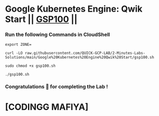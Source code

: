 # Google Kubernetes Engine: Qwik Start || [GSP100](https://www.cloudskillsboost.google/focuses/878?parent=catalog) ||

### Run the following Commands in CloudShell
```
export ZONE=
```
```
curl -LO raw.githubusercontent.com/QUICK-GCP-LAB/2-Minutes-Labs-Solutions/main/Google%20Kubernetes%20Engine%20Qwik%20Start/gsp100.sh

sudo chmod +x gsp100.sh

./gsp100.sh
```

### Congratulations 🎉 for completing the Lab !
# [CODINGG MAFIYA]
